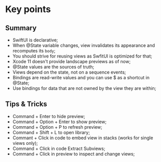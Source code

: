 # Key points

## Summary
- SwiftUI is declarative;
- When @State variable changes, view invalidates its appearance and recomputes its `body`;
- You should strive for reusing views as SwfitUI is optimized for that;
- Xcode 11 doesn't provide landscape previews as of now;
- @State values are the sources of truth;
- Views depend on the state, not on a sequence events;
- Bindings are read-write values and you can use $ as a shortcut in @State;
- Use bindings for data that are not owned by the view they are within;



## Tips & Tricks
- Command + Enter to hide preview;
- Command + Option + Enter to show preview;
- Command + Option + P to refresh preview;
- Command + Shift + L to open library;
- Commant + Click in code to embed view in stacks (works for single views only);
- Command + Click in code Extract Subviews;
- Command + Click in preview to inspect and change views;
